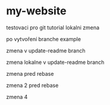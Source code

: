 ﻿# my-website
testovaci pro git tutorial
lokalni zmena

po vytvoření branche example

zmena v update-readme branch

zmena lokalne v update-readme branch

zmena pred rebase

zmena 2 pred rebase

zmena 4

